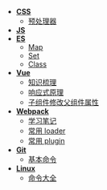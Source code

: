 <!--
 * @Author: 刘晨曦
 * @Date: 2021-02-07 10:06:45
 * @LastEditTime: 2021-08-25 15:36:30
 * @LastEditors: Please set LastEditors
 * @Description: In User Settings Edit
 * @FilePath: \docsify-blog-master\docs\_siderbar.md
-->

- [**CSS**](css/)
  - [预处理器](css/pre-processor)
- [**JS**](js/)
- [**ES**](es/)
  - [Map](es/map)
  - [Set](es/set)
  - [Class](es/class)
- [**Vue**](vue/)
  - [知识梳理](vue/document)
  - [响应式原理](vue/reactivity)
  - [子组件修改父组件属性](vue/component-communication)
- [**Webpack**](webpack/)
  - [学习笔记](webpack/learning-notes)
  - [常用 loader](webpack/loader)
  - [常用 plugin](webpack/plugin)
- [**Git**](git/)
  - [基本命令](git/instruction)
- [**Linux**](linux/)
  - [命令大全](linux/orders)
